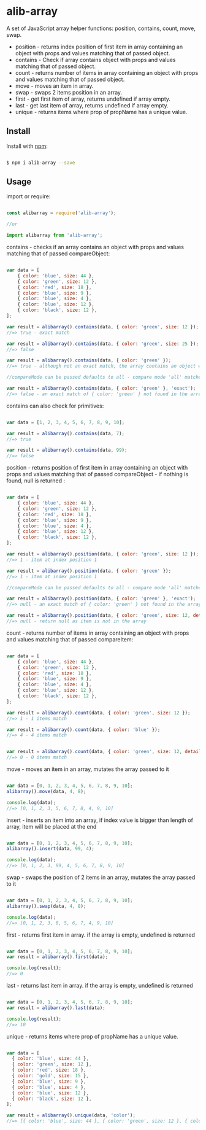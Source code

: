 # alib-array

A set of JavaScript array helper functions: position, contains, count, move, swap.
* position - returns index position of first item in array containing an object with props and values matching that of passed object.
* contains - Check if array contains object with props and values matching that of passed object.
* count - returns number of items in array containing an object with props and values matching that of passed object.
* move - moves an item in array.
* swap - swaps 2 items position in an array.
* first - get first item of array, returns undefined if array empty.
* last - get last item of array, returns undefined if array empty.
* unique - returns items where prop of propName has a unique value.

## Install

Install with [npm](https://www.npmjs.com/):

```sh

$ npm i alib-array --save

```

## Usage

import or require:

```js

const alibarray = require('alib-array');

//or

import alibarray from 'alib-array';

```

contains - checks if an array contains an object with props and values matching that of passed compareObject:

```js

var data = [
    { color: 'blue', size: 44 },
    { color: 'green', size: 12 },
    { color: 'red', size: 18 },
    { color: 'blue', size: 9 },
    { color: 'blue', size: 4 },
    { color: 'blue', size: 12 },
    { color: 'black', size: 12 },
];

var result = alibarray().contains(data, { color: 'green', size: 12 });
//=> true - exact match

var result = alibarray().contains(data, { color: 'green', size: 25 });
//=> false

var result = alibarray().contains(data, { color: 'green' });
//=> true - although not an exact match, the array contains an object with prop color equal to green

//compareMode can be passed defaults to all - compare mode 'all' matches all props on passed object 'any' any props match from passed object, 'exact' - exact match 

var result = alibarray().contains(data, { color: 'green' }, 'exact');
//=> false - an exact match of { color: 'green' } not found in the array

```

contains can also check for primitives:

```js

var data = [1, 2, 3, 4, 5, 6, 7, 8, 9, 10];

var result = alibarray().contains(data, 7);
//=> true

var result = alibarray().contains(data, 99);
//=> false

```

position - returns position of first item in array containing an object with props and values matching that of passed compareObject - if nothing is found, null is returned :

```js

var data = [
    { color: 'blue', size: 44 },
    { color: 'green', size: 12 },
    { color: 'red', size: 18 },
    { color: 'blue', size: 9 },
    { color: 'blue', size: 4 },
    { color: 'blue', size: 12 },
    { color: 'black', size: 12 },
];

var result = alibarray().position(data, { color: 'green', size: 12 });
//=> 1 - item at index position 1

var result = alibarray().position(data, { color: 'green' });
//=> 1 - item at index position 1

//compareMode can be passed defaults to all - compare mode 'all' matches all props on passed object 'any' any props match from passed object, 'exact' - exact match 

var result = alibarray().position(data, { color: 'green' }, 'exact');
//=> null - an exact match of { color: 'green' } not found in the array

var result = alibarray().position(data, { color: 'green', size: 12, details : {shape: 'round', name: 'circle'} });
//=> null - return null as item is not in the array

```

count - returns number of items in array containing an object with props and values matching that of passed compareItem:

```js

var data = [
    { color: 'blue', size: 44 },
    { color: 'green', size: 12 },
    { color: 'red', size: 18 },
    { color: 'blue', size: 9 },
    { color: 'blue', size: 4 },
    { color: 'blue', size: 12 },
    { color: 'black', size: 12 },
];

var result = alibarray().count(data, { color: 'green', size: 12 });
//=> 1 - 1 items match

var result = alibarray().count(data, { color: 'blue' });
//=> 4 - 4 items match


var result = alibarray().count(data, { color: 'green', size: 12, details : {shape: 'round', name: 'circle'} });
//=> 0 - 0 items match

```

move - moves an item in an array, mutates the array passed to it

```js

var data = [0, 1, 2, 3, 4, 5, 6, 7, 8, 9, 10];
alibarray().move(data, 4, 8);

console.log(data);
//=> [0, 1, 2, 3, 5, 6, 7, 8, 4, 9, 10]

```

insert - inserts an item into an array, if index value is bigger than length of array, item will be placed at the end

```js

var data = [0, 1, 2, 3, 4, 5, 6, 7, 8, 9, 10];
alibarray().insert(data, 99, 4);

console.log(data);
//=> [0, 1, 2, 3, 99, 4, 5, 6, 7, 8, 9, 10]

```

swap - swaps the position of 2 items in an array, mutates the array passed to it

```js

var data = [0, 1, 2, 3, 4, 5, 6, 7, 8, 9, 10];
alibarray().swap(data, 4, 8);

console.log(data);
//=> [0, 1, 2, 3, 8, 5, 6, 7, 4, 9, 10]

```

first - returns first item in array. if the array is empty, undefined is returned

```js

var data = [0, 1, 2, 3, 4, 5, 6, 7, 8, 9, 10];
var result = alibarray().first(data);

console.log(result);
//=> 0

```

last - returns last item in array. if the array is empty, undefined is returned

```js

var data = [0, 1, 2, 3, 4, 5, 6, 7, 8, 9, 10];
var result = alibarray().last(data);

console.log(result);
//=> 10

```

unique - returns items where prop of propName has a unique value.

```js

var data = [
  { color: 'blue', size: 44 },
  { color: 'green', size: 12 },
  { color: 'red', size: 18 },
  { color: 'gold', size: 15 },
  { color: 'blue', size: 9 },
  { color: 'blue', size: 4 },
  { color: 'blue', size: 12 },
  { color: 'black', size: 12 },
];

var result = alibarray().unique(data, 'color');
//=> [{ color: 'blue', size: 44 }, { color: 'green', size: 12 }, { color: 'red', size: 18 }, { color: 'gold', size: 15 }, { color: 'black', size: 12 }] only items with unique value for prop color are returned

```